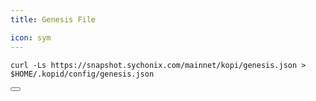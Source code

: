 ```yaml
---
title: Genesis File

icon: sym
---
```


<div class="code-block-wrapper"><!-- Note: Change nodename and $HOME/.binary -->
  <pre><code>curl -Ls https://snapshot.sychonix.com/mainnet/kopi/genesis.json > $HOME/.kopid/config/genesis.json</code></pre>
  <button class="copy-btn"><i class="fas fa-copy"></i></button>
</div>
